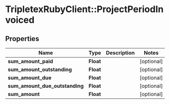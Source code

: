 # TripletexRubyClient::ProjectPeriodInvoiced

## Properties
Name | Type | Description | Notes
------------ | ------------- | ------------- | -------------
**sum_amount_paid** | **Float** |  | [optional] 
**sum_amount_outstanding** | **Float** |  | [optional] 
**sum_amount_due** | **Float** |  | [optional] 
**sum_amount_due_outstanding** | **Float** |  | [optional] 
**sum_amount** | **Float** |  | [optional] 


